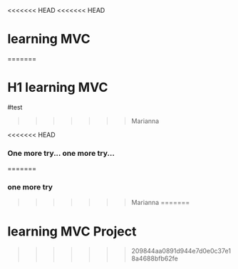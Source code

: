 <<<<<<< HEAD
<<<<<<< HEAD
# learning MVC


=======
# H1 learning MVC


#test
>>>>>>> Marianna








<<<<<<< HEAD










### One more try... one more try...
=======
### one more try



>>>>>>> Marianna
=======
# learning MVC Project
>>>>>>> 209844aa0891d944e7d0e0c37e18a4688bfb62fe
